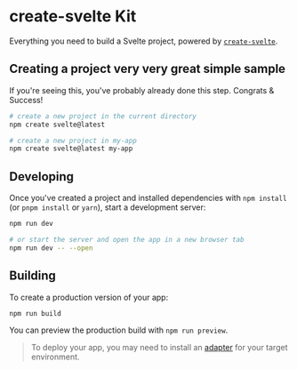 # create-svelte Kit

Everything you need to build a Svelte project, powered by [`create-svelte`](https://github.com/sveltejs/kit/tree/master/packages/create-svelte).

## Creating a project very very great simple sample

If you're seeing this, you've probably already done this step. Congrats & Success!

```bash
# create a new project in the current directory
npm create svelte@latest

# create a new project in my-app
npm create svelte@latest my-app
```

## Developing

Once you've created a project and installed dependencies with `npm install` (or `pnpm install` or `yarn`), start a development server:

```bash
npm run dev

# or start the server and open the app in a new browser tab
npm run dev -- --open
```

## Building

To create a production version of your app:

```bash
npm run build
```

You can preview the production build with `npm run preview`.

> To deploy your app, you may need to install an [adapter](https://kit.svelte.dev/docs/adapters) for your target environment.
